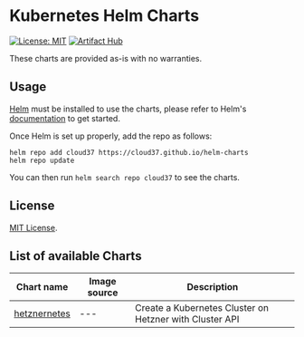 # Kubernetes Helm Charts

[![License: MIT](https://img.shields.io/badge/License-MIT-green.svg)](https://opensource.org/licenses/MIT)
[![Artifact Hub](https://img.shields.io/endpoint?url=https://artifacthub.io/badge/repository/cloud37)](https://artifacthub.io/packages/search?repo=cloud37)

These charts are provided as-is with no warranties.

## Usage

[Helm](https://helm.sh) must be installed to use the charts, please refer to Helm's [documentation](https://helm.sh/docs/) to get started.

Once Helm is set up properly, add the repo as follows:

```shell
helm repo add cloud37 https://cloud37.github.io/helm-charts
helm repo update
```

You can then run `helm search repo cloud37` to see the charts.

## License

[MIT License](./LICENSE).

## List of available Charts

| Chart name                                                  | Image source                                                                                | Description                                                                                                                                                |
|-------------------------------------------------------------|---------------------------------------------------------------------------------------------|------------------------------------------------------------------------------------------------------------------------------------------------------------|
| [hetznernetes](./charts/hetznernetes)                                 | --- | Create a Kubernetes Cluster on Hetzner with Cluster API                         |
